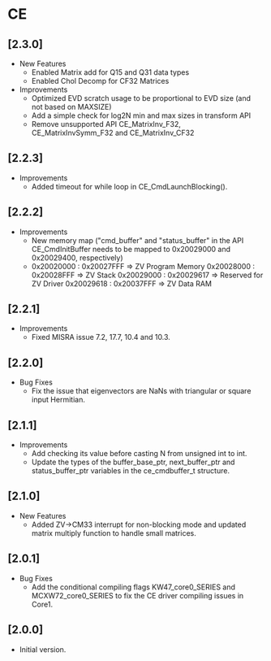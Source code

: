 # CE

## [2.3.0]

- New Features
  - Enabled Matrix add for Q15 and Q31 data types
  - Enabled Chol Decomp for CF32 Matrices
- Improvements
  - Optimized EVD scratch usage to be proportional to EVD size (and not based on MAXSIZE)
  - Add a simple check for log2N min and max sizes in transform API
  - Remove unsupported API CE_MatrixInv_F32, CE_MatrixInvSymm_F32 and CE_MatrixInv_CF32

## [2.2.3]

- Improvements
  - Added timeout for while loop in CE_CmdLaunchBlocking().

## [2.2.2]

- Improvements
  - New memory map ("cmd_buffer" and "status_buffer" in the API CE_CmdInitBuffer needs to be mapped to 0x20029000 and 0x20029400, respectively)
  - 0x20020000 : 0x20027FFF => ZV Program Memory
    0x20028000 : 0x20028FFF => ZV Stack
    0x20029000 : 0x20029617 => Reserved for ZV Driver
    0x20029618 : 0x20037FFF => ZV Data RAM

## [2.2.1]

- Improvements
  - Fixed MISRA issue 7.2, 17.7, 10.4 and 10.3.

## [2.2.0]

- Bug Fixes
  - Fix the issue that eigenvectors are NaNs with triangular or square input Hermitian.

## [2.1.1]

- Improvements
  - Add checking its value before casting N from unsigned int to int.
  - Update the types of the buffer_base_ptr, next_buffer_ptr and status_buffer_ptr
    variables in the ce_cmdbuffer_t structure.

## [2.1.0]

- New Features
  - Added ZV->CM33 interrupt for non-blocking mode and updated matrix multiply
    function to handle small matrices.

## [2.0.1]

- Bug Fixes
  - Add the conditional compiling flags KW47_core0_SERIES and MCXW72_core0_SERIES
    to fix the CE driver compiling issues in Core1.

## [2.0.0]

- Initial version.
